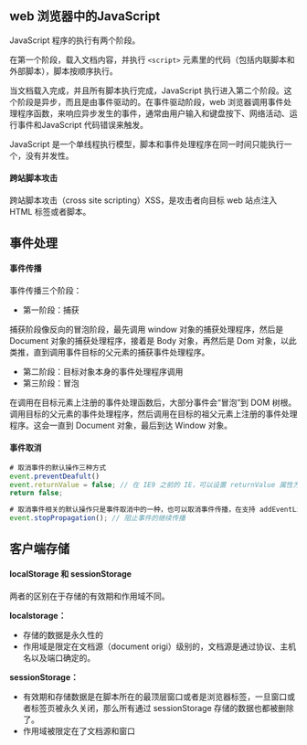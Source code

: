 ## web 浏览器中的JavaScript

JavaScript 程序的执行有两个阶段。

在第一个阶段，载入文档内容，并执行 `<script>` 元素里的代码（包括内联脚本和外部脚本），脚本按顺序执行。

当文档载入完成，并且所有脚本执行完成，JavaScript 执行进入第二个阶段。这个阶段是异步，而且是由事件驱动的。在事件驱动阶段，web 浏览器调用事件处理程序函数，来响应异步发生的事件，通常由用户输入和键盘按下、网络活动、运行事件和JavaScript 代码错误来触发。

JavaScript 是一个单线程执行模型，脚本和事件处理程序在同一时间只能执行一个，没有并发性。

#### 跨站脚本攻击

跨站脚本攻击（cross site scripting）XSS，是攻击者向目标 web 站点注入 HTML 标签或者脚本。



## 事件处理

#### 事件传播

事件传播三个阶段：

- 第一阶段：捕获

捕获阶段像反向的冒泡阶段，最先调用 window 对象的捕获处理程序，然后是 Document 对象的捕获处理程序，接着是 Body 对象，再然后是 Dom 对象，以此类推，直到调用事件目标的父元素的捕获事件处理程序。

- 第二阶段：目标对象本身的事件处理程序调用
- 第三阶段：冒泡

在调用在目标元素上注册的事件处理函数后，大部分事件会“冒泡”到 DOM 树根。调用目标的父元素的事件处理程序，然后调用在目标的祖父元素上注册的事件处理程序。这会一直到 Document 对象，最后到达 Window 对象。

#### 事件取消

``` javascript
# 取消事件的默认操作三种方式
event.preventDeafult()
event.returnValue = false; // 在 IE9 之前的 IE，可以设置 returnValue 属性为 false
return false;

# 取消事件相关的默认操作只是事件取消中的一种，也可以取消事件传播，在支持 addEventListener 的浏览器中
event.stopPropagation(); // 阻止事件的继续传播

```

## 客户端存储

#### localStorage 和 sessionStorage

两者的区别在于存储的有效期和作用域不同。

**localstorage：**

- 存储的数据是永久性的
- 作用域是限定在文档源（document origi）级别的，文档源是通过协议、主机名以及端口确定的。

**sessionStorage：**

- 有效期和存储数据是在脚本所在的最顶层窗口或者是浏览器标签，一旦窗口或者标签页被永久关闭，那么所有通过 sessionStorage 存储的数据也都被删除了。
- 作用域被限定在了文档源和窗口

